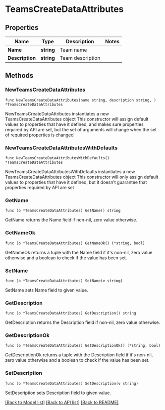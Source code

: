 # TeamsCreateDataAttributes

## Properties

Name | Type | Description | Notes
------------ | ------------- | ------------- | -------------
**Name** | **string** | Team name | 
**Description** | **string** | Team description | 

## Methods

### NewTeamsCreateDataAttributes

`func NewTeamsCreateDataAttributes(name string, description string, ) *TeamsCreateDataAttributes`

NewTeamsCreateDataAttributes instantiates a new TeamsCreateDataAttributes object
This constructor will assign default values to properties that have it defined,
and makes sure properties required by API are set, but the set of arguments
will change when the set of required properties is changed

### NewTeamsCreateDataAttributesWithDefaults

`func NewTeamsCreateDataAttributesWithDefaults() *TeamsCreateDataAttributes`

NewTeamsCreateDataAttributesWithDefaults instantiates a new TeamsCreateDataAttributes object
This constructor will only assign default values to properties that have it defined,
but it doesn't guarantee that properties required by API are set

### GetName

`func (o *TeamsCreateDataAttributes) GetName() string`

GetName returns the Name field if non-nil, zero value otherwise.

### GetNameOk

`func (o *TeamsCreateDataAttributes) GetNameOk() (*string, bool)`

GetNameOk returns a tuple with the Name field if it's non-nil, zero value otherwise
and a boolean to check if the value has been set.

### SetName

`func (o *TeamsCreateDataAttributes) SetName(v string)`

SetName sets Name field to given value.


### GetDescription

`func (o *TeamsCreateDataAttributes) GetDescription() string`

GetDescription returns the Description field if non-nil, zero value otherwise.

### GetDescriptionOk

`func (o *TeamsCreateDataAttributes) GetDescriptionOk() (*string, bool)`

GetDescriptionOk returns a tuple with the Description field if it's non-nil, zero value otherwise
and a boolean to check if the value has been set.

### SetDescription

`func (o *TeamsCreateDataAttributes) SetDescription(v string)`

SetDescription sets Description field to given value.



[[Back to Model list]](../README.md#documentation-for-models) [[Back to API list]](../README.md#documentation-for-api-endpoints) [[Back to README]](../README.md)


